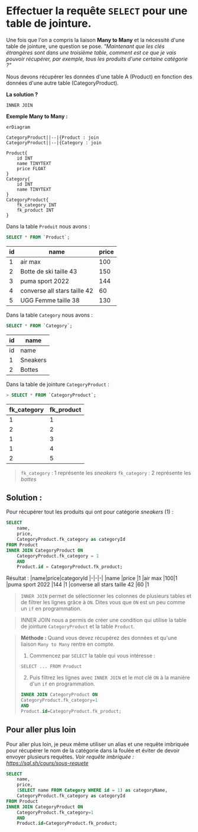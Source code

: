 # Effectuer la requête `SELECT` pour une table de jointure.
Une fois que l'on a compris la liaison **Many to Many** et la nécessité d'une table de jointure, une question se pose.
*"Maintenant que les clés étrangères sont dans une troisième table, comment est ce que je vais pouvoir récupérer, par exemple, tous les produits d'une certaine catégorie ?"*

Nous devons récupérer les données d'une table A (Product) en fonction des données d'une autre table (CategoryProduct).

**La solution ?**

``INNER JOIN``

**Exemple Many to Many :**
```mermaid
erDiagram

CategoryProduct||--|{Product : join
CategoryProduct||--|{Category : join

Product{
    id INT
    name TINYTEXT
    price FLOAT
}
Category{
    id INT
    name TINYTEXT
}
CategoryProduct{
    fk_category INT
    fk_product INT
}
```
Dans la table `Produit` nous avons :
```sql
SELECT * FROM `Product`;
```
|id|name|price|
|-|-|-|
1	|air max	                   |     100	
2	|Botte de ski taille 43	      |  150	
3	|puma sport 2022	          |      144	
4	|converse all stars taille 42|	60	
5	|UGG Femme taille 38	      |    130	

Dans la table `Category` nous avons :
```sql
SELECT * FROM `Category`;
```
|id|name|
|-|-|
|id	|name	
|1	|Sneakers	
|2	|Bottes	

Dans la table de jointure `CategoryProduct` :
```sql
> SELECT * FROM `CategoryProduct`;
```
|fk_category|fk_product|
|-|-|
|1	|1	
|2	|2	
|1	|3	
|1	|4	
|2	|5	
> `fk_category` : 1 représente les *sneakers*
> `fk_category` : 2 représente les *bottes*
## Solution :
Pour récupérer tout les produits qui ont pour catégorie *sneakers* (1) :
```sql
SELECT 
    name,
    price,
    CategoryProduct.fk_category as categoryId 
FROM Product 
INNER JOIN CategoryProduct ON
    CategoryProduct.fk_category = 1 
    AND 
    Product.id = CategoryProduct.fk_product;
```
Résultat :
|name|price|categoryId
|-|-|-|
|name	|price	|1
|air max	|100|1	
|puma sport 2022	|144	|1
|converse all stars taille 42	|60	|1

> `INNER JOIN` permet de sélectionner les colonnes de plusieurs tables et de filtrer les lignes grâce à `ON`. Dites vous que `ON` est un peu comme un `if` en programmation.

> INNER JOIN nous a permis de créer une condition qui utilise la table de jointure `CategoryProduct` et la table `Product`.

> **Méthode :**
> Quand vous devez récupérez des données et qu'une liaison `Many to Many` rentre en compte.
> 1. Commencez par `SELECT` la table qui vous intéresse :
>``` 
>SELECT ... FROM Product 
>```
>
>2. Puis filtrez les lignes avec `INNER JOIN` et le mot clé `ON` à la manière d'un `if` en programmation.
>```sql
>INNER JOIN CategoryProduct ON
>CategoryProduct.fk_category=1
>AND 
>Product.id=CategoryProduct.fk_product;
>```

## Pour aller plus loin
Pour aller plus loin, je peux même utiliser un alias et une requête imbriquée pour récupérer le nom de la catégorie dans la foulée et éviter de devoir envoyer plusieurs requêtes.
*Voir requête imbriquée : https://sql.sh/cours/sous-requete*
```sql
SELECT 
    name,
    price,
    (SELECT name FROM Category WHERE id = 1) as categoryName,
    CategoryProduct.fk_category as categoryId 
FROM Product 
INNER JOIN CategoryProduct ON 
    CategoryProduct.fk_category=1 
    AND 
    Product.id=CategoryProduct.fk_product; 
```